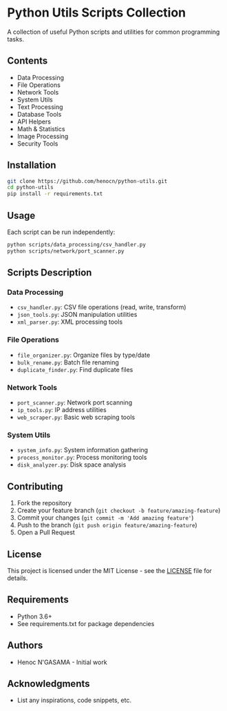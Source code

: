 
# Python Utils Scripts Collection

A collection of useful Python scripts and utilities for common programming tasks.

## Contents

- Data Processing
- File Operations 
- Network Tools
- System Utils
- Text Processing
- Database Tools
- API Helpers
- Math & Statistics
- Image Processing
- Security Tools

## Installation

```bash
git clone https://github.com/henocn/python-utils.git
cd python-utils
pip install -r requirements.txt
```

## Usage

Each script can be run independently:

```bash
python scripts/data_processing/csv_handler.py
python scripts/network/port_scanner.py
```

## Scripts Description

### Data Processing
- `csv_handler.py`: CSV file operations (read, write, transform)
- `json_tools.py`: JSON manipulation utilities
- `xml_parser.py`: XML processing tools

### File Operations
- `file_organizer.py`: Organize files by type/date
- `bulk_rename.py`: Batch file renaming
- `duplicate_finder.py`: Find duplicate files

### Network Tools
- `port_scanner.py`: Network port scanning
- `ip_tools.py`: IP address utilities
- `web_scraper.py`: Basic web scraping tools

### System Utils
- `system_info.py`: System information gathering
- `process_monitor.py`: Process monitoring tools
- `disk_analyzer.py`: Disk space analysis

## Contributing

1. Fork the repository
2. Create your feature branch (`git checkout -b feature/amazing-feature`)
3. Commit your changes (`git commit -m 'Add amazing feature'`)
4. Push to the branch (`git push origin feature/amazing-feature`)
5. Open a Pull Request

## License

This project is licensed under the MIT License - see the [LICENSE](LICENSE) file for details.

## Requirements

- Python 3.6+
- See requirements.txt for package dependencies

## Authors

- Henoc N'GASAMA - Initial work

## Acknowledgments

- List any inspirations, code snippets, etc.
